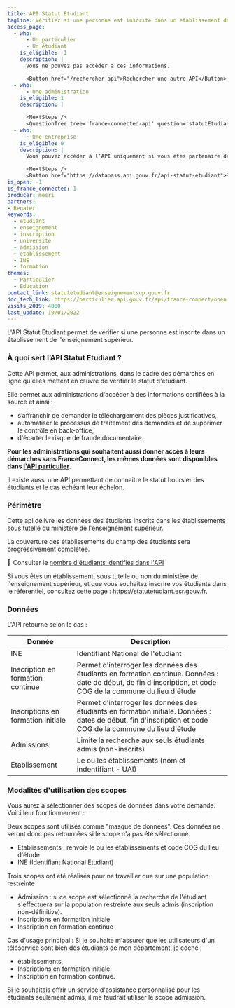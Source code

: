 ```yaml
---
title: API Statut Etudiant
tagline: Vérifiez si une personne est inscrite dans un établissement de l'enseignement supérieur
access_page:
  - who:
      - Un particulier
      - Un étudiant
    is_eligible: -1
    description: |
      Vous ne pouvez pas accèder a ces informations.

      <Button href="/rechercher-api">Rechercher une autre API</Button>
  - who:
      - Une administration
    is_eligible: 1
    description: |

      <NextSteps />
      <QuestionTree tree='france-connected-api' question='statutEtudiant' />
  - who:
      - Une entreprise
    is_eligible: 0
    description: |
      Vous pouvez accéder à l’API uniquement si vous êtes partenaire de France Connect, et pour un cas d’usage autorisé par la loi. Vous devrez fournir le cadre juridique qui vous autorise à utiliser ces données.

      <NextSteps />
      <Button href="https://datapass.api.gouv.fr/api-statut-etudiant">Remplir une demande</Button>
is_open: -1
is_france_connected: 1
producer: mesri
partners: 
- Renater
keywords:
  - etudiant
  - enseignement
  - inscription
  - université
  - admission
  - etablissement
  - INE
  - formation
themes:
  - Particulier
  - Education
contact_link: statutetudiant@enseignementsup.gouv.fr
doc_tech_link: https://particulier.api.gouv.fr/api/france-connect/open-api.yml
visits_2019: 4000
last_update: 10/01/2022
---
```


L'API Statut Etudiant permet de vérifier si une personne est inscrite dans un établissement de l'enseignement supérieur.

### À quoi sert l’API Statut Etudiant ?

Cette API permet, aux administrations, dans le cadre des démarches en ligne qu'elles mettent en œuvre de vérifier le statut d'étudiant.

Elle permet aux administrations d'accéder à des informations certifiées à la source et ainsi :

- s’affranchir de demander le téléchargement des pièces justificatives,
- automatiser le processus de traitement des demandes et de supprimer le contrôle en back-office,
- d'écarter le risque de fraude documentaire.

**Pour les administrations qui souhaitent aussi donner accès à leurs démarches sans FranceConnect, les mêmes données sont disponibles dans [l'API particulier](https://api.gouv.fr/les-api/api-particulier)**.

Il existe aussi une API permettant de connaitre le statut boursier des étudiants et le cas échéant leur échelon.

### Périmètre

Cette api délivre les données des étudiants inscrits dans les établissements sous tutelle du ministère de l'enseignement supérieur.

La couverture des établissements du champ des étudiants sera progressivement complétée.

🔎 Consulter le [nombre d'étudiants identifiés dans l'API](https://statutetudiant.esr.gouv.fr)

Si vous êtes un établissement, sous tutelle ou non du ministère de l'enseignement supérieur, et que vous souhaitez inscrire vos étudiants dans le référentiel, consultez cette page : <https://statutetudiant.esr.gouv.fr>.

### Données

L'API retourne selon le cas :

| Donnée                             | Description                                                                   |
| ---------------------------------- | ----------------------------------------------------------------------------- |
| INE                                | Identifiant National de l'étudiant                                            |
| Inscription en formation continue  | Permet d’interroger les données des étudiants en formation continue. Données : date de début, de fin d'inscription, et code COG de la commune du lieu d'étude    |
| Inscriptions en formation initiale | Permet d’interroger les données des étudiants en formation initiale. Données : dates de début, fin d'inscription et code COG de la commune du lieu d'étude     |
| Admissions                         | Limite la recherche aux seuls étudiants admis (non-inscrits)                  |
| Etablissement                      | Le ou les établissements (nom et  indentifiant - UAI)                         |

### Modalités d'utilisation des scopes

Vous aurez à sélectionner des scopes de données dans votre demande. Voici leur fonctionnement :

Deux scopes sont utilisés comme "masque de données". Ces données ne seront donc pas retournées si le scope n'a pas été sélectionné.

- Etablissements : renvoie le ou les établissements et code COG du lieu d'étude
- INE (Identifiant National Etudiant)

Trois scopes ont été réalisés pour ne travailler que sur une population restreinte

- Admission : si ce scope est sélectionné la recherche de l'étudiant s'effectuera sur la population restreinte aux seuls admis (inscription non-définitive).
- Inscriptions en formation initiale
- Inscription en formation continue

Cas d'usage principal :
Si je souhaite m'assurer que les utilisateurs d'un téléservice sont bien des étudiants de mon département, je coche :

- établissements,
- Inscriptions en formation initiale,
- Inscription en formation continue.

Si je souhaitais offrir un service d'assistance personnalisé pour les étudiants seulement admis, il me faudrait utiliser le scope admission.
